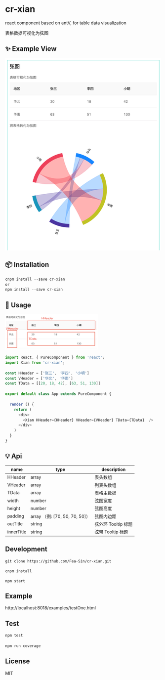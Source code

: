 # cr-xian

react component based on antV, for table data visualization

表格数据可视化为弦图


## ✨ Example View
<img src='./github/example2.png' alt='example' />

##  📦 Installation
```jsx
cnpm install --save cr-xian
or 
npm install --save cr-xian
```

## 🔨 Usage
<img src='./github/data-example.png' width='300px' alt='example' />

```js
import React, { PureComponent } from 'react';
import Xian from 'cr-xian';

const HHeader = ['张三', '李四', '小明']
const VHeader = ['华北', '华南']
const TData = [[20, 18, 42], [63, 51, 130]]

export default class App extends PureComponent {

  render () {
    return (
      <div>
        <Xian HHeader={HHeader} VHeader={VHeader} TData={TData}  />
      </div>
    )
  }
}
```

## 💡 Api
name | type | description
-----| -----| ------------
HHeader | array | 表头数组
VHeader | array | 列表头数组
TData | array | 表格主数据
width | number | 弦图宽度
height | number | 弦图高度
padding | array （例: [70, 50, 70, 50]）| 弦图内边距
outTitle | string | 弦外环 Tooltip 标题
innerTitle | string | 弦带 Tooltip 标题

##  Development

```
git clone https://github.com/Fea-Sin/cr-xian.git

cnpm install

npm start
```

## Example

http://localhost:8018/examples/testOne.html

## Test
```js
npm test

npm run coverage
```



## License

MIT
